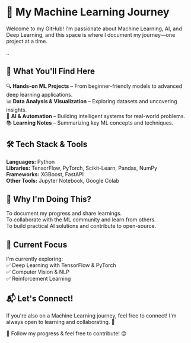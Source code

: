 # 🚀 My Machine Learning Journey  
Welcome to my GitHub! I'm passionate about Machine Learning, AI, and Deep Learning, and this space is where I document my journey—one project at a time.  

..  

## 📌 What You'll Find Here  
🔍 **Hands-on ML Projects** – From beginner-friendly models to advanced deep learning applications.  
📊 **Data Analysis & Visualization** – Exploring datasets and uncovering insights.  
🤖 **AI & Automation** – Building intelligent systems for real-world problems.  
📚 **Learning Notes** – Summarizing key ML concepts and techniques.  

## 🛠 Tech Stack & Tools  
**Languages:** Python  
**Libraries:** TensorFlow, PyTorch, Scikit-Learn, Pandas, NumPy  
**Frameworks:** XGBoost, FastAPI  
**Other Tools:** Jupyter Notebook, Google Colab  

## 🌱 Why I'm Doing This?  
To document my progress and share learnings.  
To collaborate with the ML community and learn from others.  
To build practical AI solutions and contribute to open-source.  

## 🚧 Current Focus  
I'm currently exploring:  
✅ Deep Learning with TensorFlow & PyTorch  
✅ Computer Vision & NLP  
✅ Reinforcement Learning  

## 📬 Let's Connect!  
If you're also on a Machine Learning journey, feel free to connect! I'm always open to learning and collaborating. 🚀  

📌 Follow my progress & feel free to contribute! 😊
